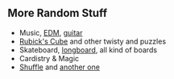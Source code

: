 <h2 id="more">More Random Stuff</h2>

* Music, <a href="https://soundcloud.com/xen0bass">EDM</a>, <a href="https://www.youtube.com/watch?v=IYPebfpomDk">guitar</a>
* <a href="https://www.youtube.com/watch?v=bXWHQMnFHhA">Rubick's Cube</a> and other twisty and puzzles
* Skateboard, <a href="https://www.youtube.com/playlist?list=PLibJuFeVTa3LXzsOTFGea73vpo3FuOOnE">longboard</a>, all kind of boards
* Cardistry & Magic
* <a href="https://www.youtube.com/watch?v=Tjoh4iwhigs">Shuffle</a> and <a href="https://www.youtube.com/watch?v=roWMK2ARAXQ">another one</a>
